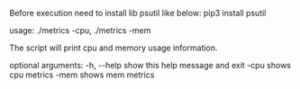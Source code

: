 Before execution need to install lib psutil like below:
pip3 install psutil

usage: ./metrics -cpu, ./metrics -mem

The script will print cpu and memory usage information.

optional arguments:
  -h, --help  show this help message and exit
  -cpu        shows cpu metrics
  -mem        shows mem metrics
